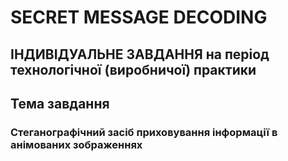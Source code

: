 # SECRET MESSAGE DECODING

## ІНДИВІДУАЛЬНЕ ЗАВДАННЯ на період технологічної (виробничої) практики

## Тема завдання 
### Стеганографічний засіб приховування інформації в анімованих зображеннях